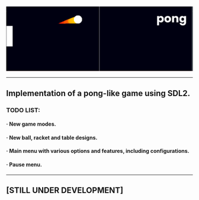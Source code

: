 ![MasterHead](https://github.com/LTC-117/pong/blob/main/resources/pong-banner.png)

---

## Implementation of a pong-like game using SDL2.
### TODO LIST:
#### · New game modes.
#### · New ball, racket and table designs.
#### · Main menu with various options and features, including configurations.
#### · Pause menu.

---

## [STILL UNDER DEVELOPMENT]

